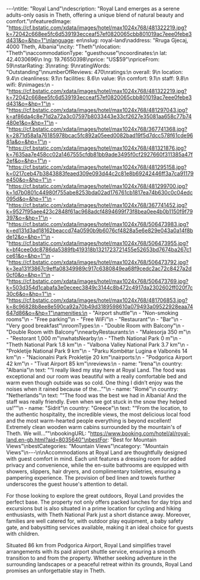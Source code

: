 ---\ntitle: "Royal Land"\ndescription: "Royal Land emerges as a serene adults-only oasis in Theth, offering a unique blend of natural beauty and comfort."\nfeaturedImage: "https://cf.bstatic.com/xdata/images/hotel/max1024x768/481322219.jpg?k=72042c668ee5fc6d539193ecceaf57ef0820065cbb801019ac7eee0febe3d431&o=&hp=1"\nlanguage: en\nslug: royal-land\naddress: "Rruga Gjecaj, 4000 Theth, Albania"\ncity: "Theth"\nlocation: "Theth"\naccommodationType: "guesthouse"\ncoordinates:\n  lat: 42.4030696\n  lng: 19.76550398\nprice: "US$59"\npriceFrom: 59\nstarRating: 3\nrating: 9\nratingWords: "Outstanding"\nnumberOfReviews: 470\nratings:\n  overall: 9\n  location: 9.4\n  cleanliness: 9.1\n  facilities: 8.6\n  value: 9\n  comfort: 9.1\n  staff: 9.8\n  wifi: 8\nimages:\n  - "https://cf.bstatic.com/xdata/images/hotel/max1024x768/481322219.jpg?k=72042c668ee5fc6d539193ecceaf57ef0820065cbb801019ac7eee0febe3d431&o=&hp=1"\n  - "https://cf.bstatic.com/xdata/images/hotel/max1024x768/481297043.jpg?k=af86da4c8e71d2a72a3c07597b8033443e33cf2627e35081aa658c77b74480e1&o=&hp=1"\n  - "https://cf.bstatic.com/xdata/images/hotel/max1024x768/367741368.jpg?k=2871d58a1a76185978bcac5fc892a05eed0082bad19f5d7dcc578f61cde9681a&o=&hp=1"\n  - "https://cf.bstatic.com/xdata/images/hotel/max1024x768/481321876.jpg?k=7635aa7e458cc02a1467555cfdb81bb9ade3495f0cf2927660f311385a47f2ef&o=&hp=1"\n  - "https://cf.bstatic.com/xdata/images/hotel/max1024x768/481295158.jpg?k=0217ceb47b3843883feaed309e093d44c2c81e8b69242446ff3a7ca91179e450&o=&hp=1"\n  - "https://cf.bstatic.com/xdata/images/hotel/max1024x768/481299700.jpg?k=1d7b0801c44980f755abe8253bda02ad176761cb1817ea74b630c0c04edc095d&o=&hp=1"\n  - "https://cf.bstatic.com/xdata/images/hotel/max1024x768/367741452.jpg?k=9527f95aee423c2848f61ac968adcf4894699f73f8bea0ee4b0b1150f9f79397&o=&hp=1"\n  - "https://cf.bstatic.com/xdata/images/hotel/max1024x768/506473983.jpg?k=ed131d3ad18162beaccd74a0590b9b6076cf4828a5e6e829e043a0a14f8bde12&o=&hp=1"\n  - "https://cf.bstatic.com/xdata/images/hotel/max1024x768/506473955.jpg?k=bf4cee0dc8786da5389fb419318b1321723721455e52653bd7674ba267c1ce61&o=&hp=1"\n  - "https://cf.bstatic.com/xdata/images/hotel/max1024x768/506473792.jpg?k=3ea131f3867c9effa08349989c917c6380849ea68f9cedc2ac72c8427a2d0cf0&o=&hp=1"\n  - "https://cf.bstatic.com/xdata/images/hotel/max1024x768/506473769.jpg?k=503d354d1cabafa3e0eceec3849c3144c8b472c4917da2302602ff020f7c30c6&o=&hp=1"\n  - "https://cf.bstatic.com/xdata/images/hotel/max1024x768/481706853.jpg?k=8c96828b8ee8e590ca92a70b49d3189598610a079493a09522928eaa74647d86&o=&hp=1"\namenities:\n  - "Airport shuttle"\n  - "Non-smoking rooms"\n  - "Free parking"\n  - "Free WiFi"\n  - "Restaurant"\n  - "Bar"\n  - "Very good breakfast"\nroomTypes:\n  - "Double Room with Balcony"\n  - "Double Room with Balcony"\nnearbyRestaurants:\n  - "Malesorja 350 m"\n  - "Restorant 1,000 m"\nwhatsNearby:\n  - "Theth National Park 0 m"\n  - "Theth National Park 1.8 km"\n  - "Valbona Valley National Park 3.7 km"\n  - "Prokletije National Park 9 km"\n  - "Parku Kombëtar Lugina e Valbonës 14 km"\n  - "Nacionalni Park Prokletije 20 km"\nairports:\n  - "Podgorica Airport 42 km"\n  - "Tivat Airport 85 km"\nreviews:\n  - name: "Irena"\n    country: "Albania"\n    text: "“I really liked my stay here at Royal Land. The food was exceptional and our room was beautiful with a really comfortable bed and warm even though outside was so cold. One thing I didn’t enjoy was the noises when it rained because of the...”"\n  - name: "Romé"\n    country: "Netherlands"\n    text: "“The food was the best we had in Albania! And the staff was really friendly. Even when we got stuck in the snow they helped us!”"\n  - name: "Sidrit"\n    country: "Greece"\n    text: "“From the location, to the authentic hospitality, the incredible views, the most delicious local food and the most warm-hearted people everything is beyond excellent! Extremely clean wooden warm cabins surrounded by the mountain's of Theth. We will...”"\nbookingURL: "https://www.booking.com/hotel/al/royal-land.en-gb.html?aid=8035640"\nbestFor: "Best for Mountain Views"\nbestCategories: "Mountain Views"\ncategory: "Mountain Views"\n---\n\nAccommodations at Royal Land are thoughtfully designed with guest comfort in mind. Each unit features a dressing room for added privacy and convenience, while the en-suite bathrooms are equipped with showers, slippers, hair dryers, and complimentary toiletries, ensuring a pampering experience. The provision of bed linen and towels further underscores the guest house's attention to detail.

For those looking to explore the great outdoors, Royal Land provides the perfect base. The property not only offers packed lunches for day trips and excursions but is also situated in a prime location for cycling and hiking enthusiasts, with Theth National Park just a short distance away. Moreover, families are well catered for, with outdoor play equipment, a baby safety gate, and babysitting services available, making it an ideal choice for guests with children.

Situated 86 km from Podgorica Airport, Royal Land simplifies travel arrangements with its paid airport shuttle service, ensuring a smooth transition to and from the property. Whether seeking adventure in the surrounding landscapes or a peaceful retreat within its grounds, Royal Land promises an unforgettable stay in Theth.